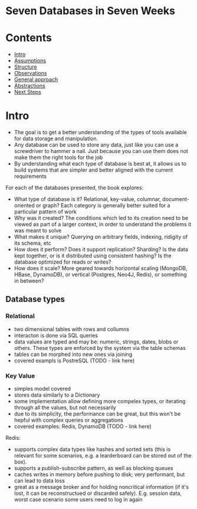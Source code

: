 # Seven Databases in Seven Weeks

Contents
========

 * [Intro](#intro)
 * [Assumptions](#assumptions)
 * [Structure](#structure)
 * [Observations](#observations)
 * [General approach](#general-approach)
 * [Abstractions](#abstractions)
 * [Next Steps](#next-steps)

# Intro

- The goal is to get a better understanding of the types of tools available for data storage and manipulation. 
- Any database can be used to store any data, just like you can use a screwdriver to hammer a nail. Just because you can use them does not make them the right tools for the job
- By understanding what each type of database is best at, it allows us to build systems that are simpler and better aligned with the current requirements

For each of the databases presented, the book explores:
- What type of database is it? Relational, key-value, columnar, document-oriented or graph? Each category is generally better suited for a particular pattern of work
- Why was it created? The conditions which led to its creation need to be viewed as part of a larger context, in order to understand the problems it was meant to solve
- What makes it unique? Querying on arbitrary fields, indexing, ridigity of its schema, etc
- How does it perform? Does it support replication? Sharding? Is the data kept together, or is it distributed using consistent hashing? Is the database optimized for reads or writes? 
- How does it scale? More geared towards horizontal scaling (MongoDB, HBase, DynamoDB), or vertical (Postgres, Neo4J, Redis), or something in between? 


## Database types

### Relational

- two dimensional tables with rows and collumns
- interacton is done via SQL queries
- data values are typed and may be: numeric, strings, dates, blobs or others. These types are enforced by the system via the table schemas
- tables can be morphed into new ones via joining
- covered exampls is PostreSQL (TODO - link here)

### Key Value
- simples model covered
- stores data similarly to a Dictionary
- some implementation allow defining more compelex types, or iterating through all the values, but not necessarily
- due to its simplicity, the performance can be great, but this won't be hepful with complex queries or aggregations
- covered examples: Redis, DynamoDB (TODO - link here)

Redis:
- supports complex data types like hashes and sorted sets (this is relevant for some scenarios, e.g. a learderboard can be stored out of the box).
- supports a publish-subscribe pattern, as well as blocking queues
- caches writes in memory before pushing to disk; very performant, but can lead to data loss
- great as a message broker and for holding noncritical information (if it's lost, it can be reconstructued or discarded safely). E.g. session data, worst case scenario some users need to log in again
